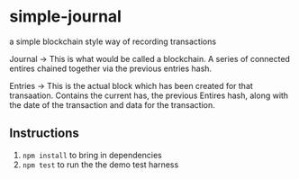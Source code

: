 # simple-journal

a simple blockchain style way of recording transactions

Journal -> This is what would be called a blockchain. A series of connected entires chained together via the previous entries hash.

Entries -> This is the actual block which has been created for that transaation. Contains the current has, the previous Entires hash, along with the date of the transaction and data for the transaction.

## Instructions

1. `npm install` to bring in dependencies
2. `npm test` to run the the demo test harness

